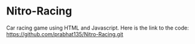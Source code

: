 # Nitro-Racing
Car racing game using HTML and Javascript.
Here is the link to the code: https://github.com/prabhat135/Nitro-Racing.git
